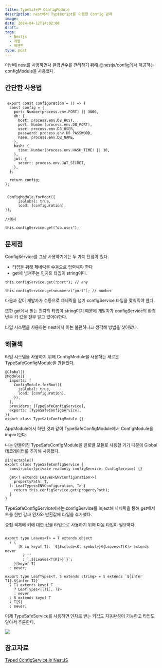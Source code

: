 ```yaml
---
title: TypeSafe한 ConfigModule
description: nest에서 Typescript를 이용한 Config 관리
image: 
date: 2024-04-12T14:02:00
draft: 
tags:
  - Nestjs
  - 개발
  - 백엔드
type: post
---
```

이번에 nest를 사용하면서 환경변수를 관리하기 위해 @nestjs/config에서 제공하는 configModule을 사용했다.

## 간단한 사용법

```tsx
 
 export const configuration = () => {
  const config = {
    port: Number(process.env.PORT) || 3000,
    db: {
      host: process.env.DB_HOST,
      port: Number(process.env.DB_PORT),
      user: process.env.DB_USER,
      password: process.env.DB_PASSWORD,
      name: process.env.DB_NAME,
    },
    hash: {
      time: Number(process.env.HASH_TIME) || 10,
    },
    jwt: {
      secert: process.env.JWT_SECRET,
    },
  };

  return config;
};
 
 
 ConfigModule.forRoot({
	  isGlobal: true,
	  load: [configuration],
}),

//예시

this.configService.get("db.user");

```

## 문제점

ConfigService를 그냥 사용하기에는 두 가지 단점이 있다.

- 타입을 위해 제네릭을 수동으로 입력해야 한다
- get에 넘겨주는 인자의 타입이 string이다.

```tsx
this.configService.get("port"); // any

this.configService.get<number>("port"); // number
```

다음과 같이 개발자가 수동으로 제네릭을 넘겨 configService 타입을 맞춰줘야 한다.

또한 get에서 받는 인자의 타입이 string이기 때문에 개발자가 configService의 환경변수 키 값을 전부 알고 있어야한다.

타입 시스템을 사용하는 nest에서 이는 불편하다고 생각해 방법을 찾아봤다.

## 해결책

타입 시스템을 사용하기 위해 ConfigModule을 사용하는 새로운 TypeSafeConfigModule을 만들었다.

```tsx
@Global()
@Module({
  imports: [
    ConfigModule.forRoot({
      isGlobal: true,
      load: [configuration],
    }),
  ],
  providers: [TypeSafeConfigService],
  exports: [TypeSafeConfigService],
})
export class TypeSafeConfigModule {}
```

AppModule에서 하던 것과 같이 TypeSafeConfigModule에서 ConfigModule을 import한다.

나는 만들어진 TypeSafeConfigModule을 글로벌 모듈로 사용할 거기 때문에 Global 데코레이터를 추가해 사용했다.

```tsx
@Injectable()
export class TypeSafeConfigService {
  constructor(private readonly configService: ConfigService) {}

  get<T extends Leaves<ENVConfiguration>>(
    propertyPath: T,
  ): LeafTypes<ENVConfiguration, T> {
    return this.configService.get(propertyPath);
  }
}
```

TypeSafeConfigService에서는 configService를 inject해 제네릭을 통해 get메서드를 한번 감싸 인자와 반환값에 타입을 추가했다.

중첩 객체에 키에 대한 값을 타입으로 사용하기 위해 다음 타입이 필요하다.

```tsx

export type Leaves<T> = T extends object
  ? {
      [K in keyof T]: `${Exclude<K, symbol>}${Leaves<T[K]> extends never
        ? ''
        : `.${Leaves<T[K]>}`}`;
    }[keyof T]
  : never;

export type LeafTypes<T, S extends string> = S extends `${infer T1}.${infer T2}`
  ? T1 extends keyof T
    ? LeafTypes<T[T1], T2>
    : never
  : S extends keyof T
  ? T[S]
  : never;

```

이제 TypeSafeService를 사용하면 인자로 받는 키값도 자동완성이 가능하고 타입도 알아서 추론한다.

![](https://i.imgur.com/TjrWpKc.gif)


## 참고자료

[Typed ConfigService in NestJS](https://dev.to/hantaihe/typed-configservice-in-nestjs-1nml)